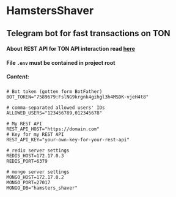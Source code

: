 # HamstersShaver

## Telegram bot for fast transactions on TON

#### About REST API for TON API interaction read [here](./rest_api/README.md)

#### File `.env` must be contained in project root
##### Content:

```dotenv
# Bot token (gotten form BotFather)
BOT_TOKEN="7589679:FslNG9krgnk4gihgl3h4MSDK-vjeH4t8"

# comma-separated allowed users' IDs
ALLOWED_USERS="123456789,012345678"

# My REST API
REST_API_HOST="https://domain.com"
# Key for my REST API
REST_API_KEY="your-own-key-for-your-rest-api"

# redis server settings
REDIS_HOST=172.17.0.3
REDIS_PORT=6379

# mongo server settings
MONGO_HOST=172.17.0.2
MONGO_PORT=27017
MONGO_DB="hamsters_shaver"

```

